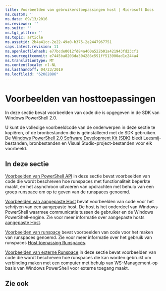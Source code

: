 ```yaml
---
title: Voorbeelden van gebruikerstoepassingen host | Microsoft Docs
ms.custom: ''
ms.date: 09/13/2016
ms.reviewer: ''
ms.suite: ''
ms.tgt_pltfrm: ''
ms.topic: article
ms.assetid: 2b4a41cc-2e22-49a0-b375-2e2447967751
caps.latest.revision: 11
ms.openlocfilehash: e77bcde0012fd84a460a522b01a421943fd23cf1
ms.sourcegitcommit: e7445ba8203da304286c591ff513900ad1c244a4
ms.translationtype: MT
ms.contentlocale: nl-NL
ms.lasthandoff: 04/23/2019
ms.locfileid: "62082886"
---
```

# <a name="host-application-samples"></a>Voorbeelden van hosttoepassingen

In deze sectie bevat voorbeelden van code die is opgegeven in de SDK van Windows PowerShell 2.0.

 U kunt de volledige voorbeeldcode van de onderwerpen in deze sectie te kopiëren, of de bronbestanden die is geïnstalleerd met de SDK gebruiken. De [Windows PowerShell 2.0 Software Development Kit (SDK)](https://www.microsoft.com/en-us/download/details.aspx?id=2560) biedt Leesmij-bestanden, bronbestanden en Visual Studio-project-bestanden voor elk voorbeeld.

## <a name="in-this-section"></a>In deze sectie

 [Voorbeelden van PowerShell API](./windows-powershell-api-samples.md) in deze sectie bevat voorbeelden van code die wordt beschreven hoe runspaces met functionaliteit beperkte maakt, en het asynchroon uitvoeren van opdrachten met behulp van een groep runspace om op te geven van de runspaces genoemd.

 [Voorbeelden van aangepaste Host](./custom-host-samples.md) bevat voorbeelden van code voor het schrijven van een aangepaste host. De host is het onderdeel van Windows PowerShell waarmee communicatie tussen de gebruiker en de Windows PowerShell-engine. Zie voor meer informatie over aangepaste hosts [aangepaste Host](https://msdn.microsoft.com/en-us/library/ee706563(v=vs.85).aspx).

 [Voorbeelden van runspace](./runspace-samples.md) bevat voorbeelden van code voor het maken van runspaces genoemd. Zie voor meer informatie over het gebruik van runspaces [Host toepassing Runspaces](https://msdn.microsoft.com/en-us/library/ee706563(v=vs.85).aspx).

 [Voorbeelden van externe Runspace](./remote-runspace-samples.md) in deze sectie bevat voorbeelden van code die wordt beschreven hoe runspaces die kan worden gebruikt om verbinding maken met een computer met behulp van WS-Management-op basis van Windows PowerShell voor externe toegang maakt.

## <a name="see-also"></a>Zie ook
